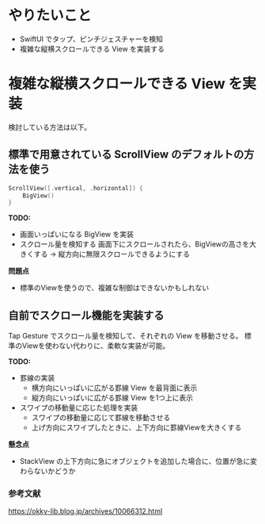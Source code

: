 # やりたいこと

* SwiftUI でタップ、ピンチジェスチャーを検知
* 複雑な縦横スクロールできる View を実装する

# 複雑な縦横スクロールできる View を実装

検討している方法は以下。

## 標準で用意されている ScrollView のデフォルトの方法を使う

```swift
ScrollView([.vertical, .horizontal]) {
    BigView()
}
```

**TODO:**

* 画面いっぱいになる BigView を実装
* スクロール量を検知する
  画面下にスクロールされたら、BigViewの高さを大きくする 
  -> 縦方向に無限スクロールできるようにする

**問題点**

* 標準のViewを使うので、複雑な制御はできないかもしれない

## 自前でスクロール機能を実装する

Tap Gesture でスクロール量を検知して、それぞれの View を移動させる。
標準のViewを使わない代わりに、柔軟な実装が可能。

**TODO:**

* 罫線の実装
  - 横方向にいっぱいに広がる罫線 View を最背面に表示
  - 縦方向にいっぱいに広がる罫線 View を1つ上に表示
* スワイプの移動量に応じた処理を実装
  - スワイプの移動量に応じて罫線を移動させる
  - 上げ方向にスワイプしたときに、上下方向に罫線Viewを大きくする

**懸念点**

* StackView の上下方向に急にオブジェクトを追加した場合に、位置が急に変わらないかどうか

### 参考文献

https://okky-lib.blog.jp/archives/10066312.html
